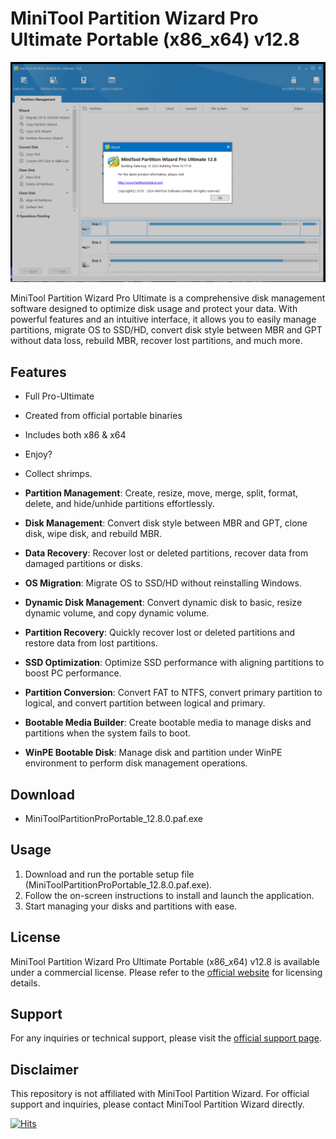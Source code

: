 # MiniTool Partition Wizard Pro Ultimate Portable (x86_x64) v12.8

![MiniTool Partition Wizard Pro Ultimate](https://github.com/whalelinguni/MiniToolPartitionProUltimatePortable-12.8/blob/main/MiniToolPPPSS.png?raw=true)

MiniTool Partition Wizard Pro Ultimate is a comprehensive disk management software designed to optimize disk usage and protect your data. With powerful features and an intuitive interface, it allows you to easily manage partitions, migrate OS to SSD/HD, convert disk style between MBR and GPT without data loss, rebuild MBR, recover lost partitions, and much more.

## Features

- Full Pro-Ultimate
- Created from official portable binaries
- Includes both x86 & x64
- Enjoy?
- Collect shrimps.

- **Partition Management**: Create, resize, move, merge, split, format, delete, and hide/unhide partitions effortlessly.
- **Disk Management**: Convert disk style between MBR and GPT, clone disk, wipe disk, and rebuild MBR.
- **Data Recovery**: Recover lost or deleted partitions, recover data from damaged partitions or disks.
- **OS Migration**: Migrate OS to SSD/HD without reinstalling Windows.
- **Dynamic Disk Management**: Convert dynamic disk to basic, resize dynamic volume, and copy dynamic volume.
- **Partition Recovery**: Quickly recover lost or deleted partitions and restore data from lost partitions.
- **SSD Optimization**: Optimize SSD performance with aligning partitions to boost PC performance.
- **Partition Conversion**: Convert FAT to NTFS, convert primary partition to logical, and convert partition between logical and primary.
- **Bootable Media Builder**: Create bootable media to manage disks and partitions when the system fails to boot.
- **WinPE Bootable Disk**: Manage disk and partition under WinPE environment to perform disk management operations.

## Download

- MiniToolPartitionProPortable_12.8.0.paf.exe

## Usage

1. Download and run the portable setup file (MiniToolPartitionProPortable_12.8.0.paf.exe).
2. Follow the on-screen instructions to install and launch the application.
3. Start managing your disks and partitions with ease.

## License

MiniTool Partition Wizard Pro Ultimate Portable (x86_x64) v12.8 is available under a commercial license. Please refer to the [official website](https://www.partitionwizard.com/partition-magic-free.html) for licensing details.

## Support

For any inquiries or technical support, please visit the [official support page](https://www.partitionwizard.com/support.html).

## Disclaimer

This repository is not affiliated with MiniTool Partition Wizard. For official support and inquiries, please contact MiniTool Partition Wizard directly.


[![Hits](https://hits.seeyoufarm.com/api/count/incr/badge.svg?url=https%3A%2F%2Fgithub.com%2Fwhalelinguni%2FMiniToolPartitionProUltimatePortable-12.8&count_bg=%2379C83D&title_bg=%23555555&icon=&icon_color=%23E7E7E7&title=shrimps+collected.&edge_flat=false)](https://hits.seeyoufarm.com)


